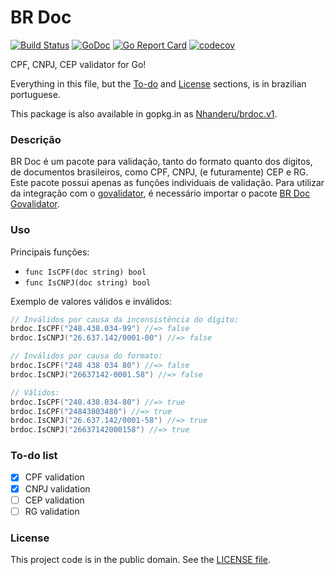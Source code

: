 # BR Doc

[![Build Status][tag1img]][tag1link]
[![GoDoc][tag2img]][tag2link]
[![Go Report Card][tag3img]][tag3link]
[![codecov][tag4img]][tag4link]

CPF, CNPJ, CEP validator for Go!

Everything in this file, but the [To-do](#to-do-list) and [License](#license) sections, is in brazilian portuguese.

This package is also available in gopkg.in as [Nhanderu/brdoc.v1][1].

### Descrição

BR Doc é um pacote para validação, tanto do formato quanto dos dígitos, de documentos brasileiros, como CPF, CNPJ, (e futuramente) CEP e RG. Este pacote possui apenas as funções individuais de validação. Para utilizar da integração com o [govalidator][2], é necessário importar o pacote [BR Doc Govalidator][3].

### Uso

Principais funções:

- `func IsCPF(doc string) bool`
- `func IsCNPJ(doc string) bool`

Exemplo de valores válidos e inválidos:

```go
// Inválidos por causa da inconsistência do dígito:
brdoc.IsCPF("248.438.034-99") //=> false
brdoc.IsCNPJ("26.637.142/0001-00") //=> false

// Inválidos por causa do formato:
brdoc.IsCPF("248 438 034 80") //=> false
brdoc.IsCNPJ("26637142-0001.58") //=> false

// Válidos:
brdoc.IsCPF("248.438.034-80") //=> true
brdoc.IsCPF("24843803480") //=> true
brdoc.IsCNPJ("26.637.142/0001-58") //=> true
brdoc.IsCNPJ("26637142000158") //=> true
```

### To-do list

- [x] CPF validation
- [x] CNPJ validation
- [ ] CEP validation
- [ ] RG validation

### License

This project code is in the public domain. See the [LICENSE file][4].

[1]: https://gopkg.in/Nhanderu/brdoc.v1
[2]: https://github.com/asaskevich/govalidator
[3]: https://github.com/Nhanderu/brdoc-govalidator
[4]: https://github.com/Nhanderu/brdoc/blob/master/LICENSE

[tag1img]: https://travis-ci.org/Nhanderu/brdoc.svg?branch=master
[tag1link]: https://travis-ci.org/Nhanderu/brdoc
[tag2img]: https://godoc.org/github.com/Nhanderu/brdoc?status.png
[tag2link]: https://godoc.org/github.com/Nhanderu/brdoc
[tag3img]: https://goreportcard.com/badge/github.com/Nhanderu/brdoc
[tag3link]: https://goreportcard.com/report/github.com/Nhanderu/brdoc
[tag4img]: https://codecov.io/gh/Nhanderu/brdoc/branch/master/graph/badge.svg
[tag4link]: https://codecov.io/gh/Nhanderu/brdoc